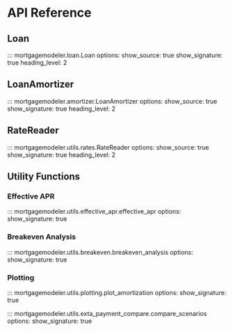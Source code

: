 # API Reference

## Loan

::: mortgagemodeler.loan.Loan
    options:
      show_source: true
      show_signature: true
      heading_level: 2

## LoanAmortizer

::: mortgagemodeler.amortizer.LoanAmortizer
    options:
      show_source: true
      show_signature: true
      heading_level: 2

## RateReader

::: mortgagemodeler.utils.rates.RateReader
    options:
      show_source: true
      show_signature: true
      heading_level: 2

## Utility Functions

### Effective APR

::: mortgagemodeler.utils.effective_apr.effective_apr
    options:
      show_signature: true

### Breakeven Analysis

::: mortgagemodeler.utils.breakeven.breakeven_analysis
    options:
      show_signature: true

### Plotting

::: mortgagemodeler.utils.plotting.plot_amortization
    options:
      show_signature: true

::: mortgagemodeler.utils.exta_payment_compare.compare_scenarios
    options:
      show_signature: true
